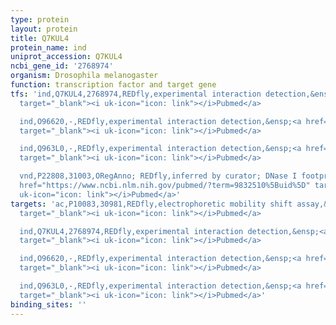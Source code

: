 ```yaml
---
type: protein
layout: protein
title: Q7KUL4
protein_name: ind
uniprot_accession: Q7KUL4
ncbi_gene_id: '2768974'
organism: Drosophila melanogaster
function: transcription factor and target gene
tfs: 'ind,Q7KUL4,2768974,REDfly,experimental interaction detection,&ensp;<a href="https://www.ncbi.nlm.nih.gov/pubmed/?term=17224261%5Buid%5D"
  target="_blank"><i uk-icon="icon: link"></i>Pubmed</a>

  ind,O96620,-,REDfly,experimental interaction detection,&ensp;<a href="https://www.ncbi.nlm.nih.gov/pubmed/?term=17224261%5Buid%5D"
  target="_blank"><i uk-icon="icon: link"></i>Pubmed</a>

  ind,Q963L0,-,REDfly,experimental interaction detection,&ensp;<a href="https://www.ncbi.nlm.nih.gov/pubmed/?term=17224261%5Buid%5D"
  target="_blank"><i uk-icon="icon: link"></i>Pubmed</a>

  vnd,P22808,31003,ORegAnno; REDfly,inferred by curator; DNase I footprinting,&ensp;<a
  href="https://www.ncbi.nlm.nih.gov/pubmed/?term=9832510%5Buid%5D" target="_blank"><i
  uk-icon="icon: link"></i>Pubmed</a>'
targets: 'ac,P10083,30981,REDfly,electrophoretic mobility shift assay,&ensp;<a href="https://www.ncbi.nlm.nih.gov/pubmed/?term=17360441%5Buid%5D"
  target="_blank"><i uk-icon="icon: link"></i>Pubmed</a>

  ind,Q7KUL4,2768974,REDfly,experimental interaction detection,&ensp;<a href="https://www.ncbi.nlm.nih.gov/pubmed/?term=17224261%5Buid%5D"
  target="_blank"><i uk-icon="icon: link"></i>Pubmed</a>

  ind,O96620,-,REDfly,experimental interaction detection,&ensp;<a href="https://www.ncbi.nlm.nih.gov/pubmed/?term=17224261%5Buid%5D"
  target="_blank"><i uk-icon="icon: link"></i>Pubmed</a>

  ind,Q963L0,-,REDfly,experimental interaction detection,&ensp;<a href="https://www.ncbi.nlm.nih.gov/pubmed/?term=17224261%5Buid%5D"
  target="_blank"><i uk-icon="icon: link"></i>Pubmed</a>'
binding_sites: ''
---
```

